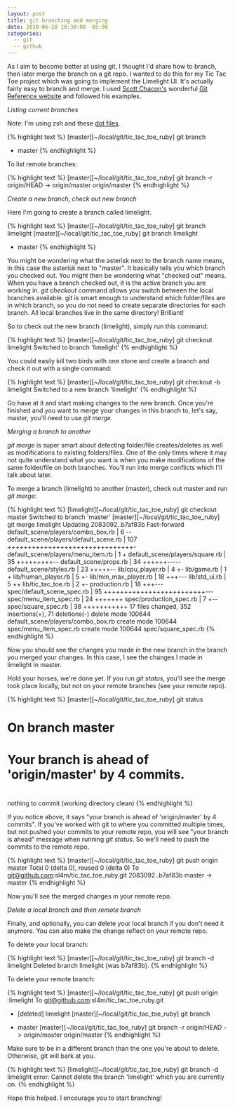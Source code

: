```yaml
---
layout: post
title: git branching and merging
date: 2010-06-28 10:30:00 -05:00
categories:
  -- git
  -- github
---
```


As I aim to become better at using git, I thought I'd share how to branch, then later merge the branch on a git repo.  I wanted to do this for my Tic Tac Toe project which was going to implement the Limelight UI.  It's actually fairly easy to branch and merge.  I used [Scott Chacon's](http://twitter.com/chacon) wonderful [Git Reference website](http://gitref.org/) and followed his examples.

*Listing current branches*

Note: I'm using zsh and these [dot files](http://github.com/jferris/config_files).

{% highlight text %}
[master][~/local/git/tic_tac_toe_ruby] git branch
* master
{% endhighlight %}

To list remote branches:

{% highlight text %}
[master][~/local/git/tic_tac_toe_ruby] git branch -r
  origin/HEAD -> origin/master
  origin/master
{% endhighlight %}

*Create a new branch, check out new branch*

Here I'm going to create a branch called limelight.

{% highlight text %}
[master][~/local/git/tic_tac_toe_ruby] git branch limelight
[master][~/local/git/tic_tac_toe_ruby] git branch
  limelight
* master
{% endhighlight %}

You might be wondering what the asterisk next to the branch name means, in this case the asterisk next to "master".  It basically tells you which branch you checked out.  You might then be wondering what "checked out" means.  When you have a branch checked out, it is the active branch you are working in.  *git checkout* command allows you switch between the local branches available.  git is smart enough to understand which folder/files are in which branch, so you do not need to create separate directories for each branch.  All local branches live in the same directory!  Brilliant!

So to check out the new branch (limelight), simply run this command:

{% highlight text %}
[master][~/local/git/tic_tac_toe_ruby] git checkout limelight
Switched to branch 'limelight'
{% endhighlight %}

You could easily kill two birds with one stone and create a branch and check it out with a single command:

{% highlight text %}
[master][~/local/git/tic_tac_toe_ruby] git checkout -b limelight
Switched to a new branch 'limelight'
{% endhighlight %}

Go have at it and start making changes to the new branch.  Once you're finished and you want to merge your changes in this branch to, let's say, master, you'll need to use *git merge*.

*Merging a branch to another*

*git merge* is super smart about detecting folder/file creates/deletes as well as modifications to existing folders/files.  One of the only times where it may not quite understand what you want is when you make modifications of the same folder/file on both branches.  You'll run into merge conflicts which I'll talk about later.

To merge a branch (limelight) to another (master), check out master and run *git merge*:

{% highlight text %}
[limelight][~/local/git/tic_tac_toe_ruby] git checkout master
Switched to branch 'master'
[master][~/local/git/tic_tac_toe_ruby] git merge limelight
Updating 2083092..b7af83b
Fast-forward
 default_scene/players/combo_box.rb     |    6 --
 default_scene/players/default_scene.rb |  107 +++++++++++++++++++++++++++++++-
 default_scene/players/menu_item.rb     |    1 +
 default_scene/players/square.rb        |   35 +++++++++--
 default_scene/props.rb                 |   34 ++++++-----
 default_scene/styles.rb                |   23 +++++--
 lib/cpu_player.rb                      |    4 +-
 lib/game.rb                            |    1 +
 lib/human_player.rb                    |    5 +-
 lib/min_max_player.rb                  |   18 +++---
 lib/std_ui.rb                          |    5 ++
 lib/tic_tac_toe.rb                     |    2 +-
 production.rb                          |   18 +++---
 spec/default_scene_spec.rb             |   95 +++++++++++++++++++++++++---
 spec/menu_item_spec.rb                 |   24 +++++++
 spec/production_spec.rb                |    7 +--
 spec/square_spec.rb                    |   38 +++++++++++
 17 files changed, 352 insertions(+), 71 deletions(-)
 delete mode 100644 default_scene/players/combo_box.rb
 create mode 100644 spec/menu_item_spec.rb
 create mode 100644 spec/square_spec.rb
{% endhighlight %}

Now you should see the changes you made in the new branch in the branch you merged your changes.  In this case, I see the changes I made in limelight in master.

Hold your horses, we're done yet.  If you run *git status*, you'll see the merge took place locally, but not on your remote branches (see your remote repo).

{% highlight text %}
[master][~/local/git/tic_tac_toe_ruby] git status
# On branch master
# Your branch is ahead of 'origin/master' by 4 commits.
#
nothing to commit (working directory clean)
{% endhighlight %}

If you notice above, it says "your branch is ahead of 'origin/master' by 4 commits".  If you've worked with git to where you committed multiple times, but not pushed your commits to your remote repo, you will see "your branch is ahead" message when running *git status*.  So we'll need to push the commits to the remote repo.

{% highlight text %}
[master][~/local/git/tic_tac_toe_ruby] git push origin master
Total 0 (delta 0), reused 0 (delta 0)
To git@github.com:sl4m/tic_tac_toe_ruby.git
   2083092..b7af83b  master -> master
{% endhighlight %}

Now you'll see the merged changes in your remote repo.

*Delete a local branch and then remote branch*

Finally, and optionally, you can delete your local branch if you don't need it anymore.  You can also make the change reflect on your remote repo.

To delete your local branch:

{% highlight text %}
[master][~/local/git/tic_tac_toe_ruby] git branch -d limelight
Deleted branch limelight (was b7af83b).
{% endhighlight %}

To delete your remote branch:

{% highlight text %}
[master][~/local/git/tic_tac_toe_ruby] git push origin :limelight
To git@github.com:sl4m/tic_tac_toe_ruby.git
 - [deleted]         limelight
[master][~/local/git/tic_tac_toe_ruby] git branch
* master
[master][~/local/git/tic_tac_toe_ruby] git branch -r
  origin/HEAD -> origin/master
  origin/master
{% endhighlight %}

Make sure to be in a different branch than the one you're about to delete.  Otherwise, git will bark at you.

{% highlight text %}
[limelight][~/local/git/tic_tac_toe_ruby] git branch -d limelight
error: Cannot delete the branch 'limelight' which you are currently on.
{% endhighlight %}

Hope this helped.  I encourage you to start branching!
